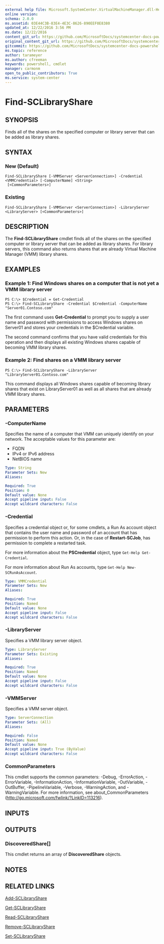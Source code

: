 ```yaml
---
external help file: Microsoft.SystemCenter.VirtualMachineManager.dll-Help.xml
online version: 
schema: 2.0.0
ms.assetid: 03E44C3B-83E4-4E3C-8626-890EEF0E8380
updated_at: 12/22/2016 3:56 PM
ms.date: 12/22/2016
content_git_url: https://github.com/MicrosoftDocs/systemcenter-docs-powershell/blob/live/systemcenter-cmdlets/SystemCenter2016/VirtualMachineManager/vlatest/Find-SCLibraryShare.md
original_content_git_url: https://github.com/MicrosoftDocs/systemcenter-docs-powershell/blob/live/systemcenter-cmdlets/SystemCenter2016/VirtualMachineManager/vlatest/Find-SCLibraryShare.md
gitcommit: https://github.com/MicrosoftDocs/systemcenter-docs-powershell/blob/96e5647587661652225fbdd2c797cd4d59d542bc/systemcenter-cmdlets/SystemCenter2016/VirtualMachineManager/vlatest/Find-SCLibraryShare.md
ms.topic: reference
author: tarameyer
ms.author: cfreeman
keywords: powershell, cmdlet
manager: carmonm
open_to_public_contributors: True
ms.service: system-center
---
```


# Find-SCLibraryShare

## SYNOPSIS
Finds all of the shares on the specified computer or library server that can be added as library shares.

## SYNTAX

### New (Default)
```
Find-SCLibraryShare [-VMMServer <ServerConnection>] -Credential <VMMCredential> [-ComputerName] <String>
 [<CommonParameters>]
```

### Existing
```
Find-SCLibraryShare [-VMMServer <ServerConnection>] -LibraryServer <LibraryServer> [<CommonParameters>]
```

## DESCRIPTION
The **Find-SCLibraryShare** cmdlet finds all of the shares on the specified computer or library server that can be added as library shares.
For library servers, this command also returns shares that are already Virtual Machine Manager (VMM) library shares.

## EXAMPLES

### Example 1: Find Windows shares on a computer that is not yet a VMM library server
```
PS C:\> $Credential = Get-Credential
PS C:\> Find-SCLibraryShare -Credential $Credential -ComputerName "Server01.Contoso.com"
```

The first command uses **Get-Credential** to prompt you to supply a user name and password with permissions to access Windows shares on Server01 and stores your credentials in the $Credential variable.

The second command confirms that you have valid credentials for this operation and then displays all existing Windows shares capable of becoming VMM library shares.

### Example 2: Find shares on a VMM library server
```
PS C:\> Find-SCLibraryShare -LibraryServer "LibraryServer01.Contoso.com"
```

This command displays all Windows shares capable of becoming library shares that exist on LibraryServer01 as well as all shares that are already VMM library shares.

## PARAMETERS

### -ComputerName
Specifies the name of a computer that VMM can uniquely identify on your network.
The acceptable values for this parameter are:

- FQDN
- IPv4 or IPv6 address
- NetBIOS name

```yaml
Type: String
Parameter Sets: New
Aliases: 

Required: True
Position: 0
Default value: None
Accept pipeline input: False
Accept wildcard characters: False
```

### -Credential
Specifies a credential object or, for some cmdlets, a Run As account object that contains the user name and password of an account that has permission to perform this action.
Or, in the case of **Restart-SCJob**, has permission to complete a restarted task. 

For more information about the **PSCredential** object, type `Get-Help Get-Credential`.

For more information about Run As accounts, type `Get-Help New-SCRunAsAccount`.

```yaml
Type: VMMCredential
Parameter Sets: New
Aliases: 

Required: True
Position: Named
Default value: None
Accept pipeline input: False
Accept wildcard characters: False
```

### -LibraryServer
Specifies a VMM library server object.

```yaml
Type: LibraryServer
Parameter Sets: Existing
Aliases: 

Required: True
Position: Named
Default value: None
Accept pipeline input: False
Accept wildcard characters: False
```

### -VMMServer
Specifies a VMM server object.

```yaml
Type: ServerConnection
Parameter Sets: (All)
Aliases: 

Required: False
Position: Named
Default value: None
Accept pipeline input: True (ByValue)
Accept wildcard characters: False
```

### CommonParameters
This cmdlet supports the common parameters: -Debug, -ErrorAction, -ErrorVariable, -InformationAction, -InformationVariable, -OutVariable, -OutBuffer, -PipelineVariable, -Verbose, -WarningAction, and -WarningVariable. For more information, see about_CommonParameters (http://go.microsoft.com/fwlink/?LinkID=113216).

## INPUTS

## OUTPUTS

### DiscoveredShare[]
This cmdlet returns an array of **DiscoveredShare** objects.

## NOTES

## RELATED LINKS

[Add-SCLibraryShare](xref:SystemCenter2016/VirtualMachineManager/vlatest/Add-SCLibraryShare.md)

[Get-SCLibraryShare](xref:SystemCenter2016/VirtualMachineManager/vlatest/Get-SCLibraryShare.md)

[Read-SCLibraryShare](xref:SystemCenter2016/VirtualMachineManager/vlatest/Read-SCLibraryShare.md)

[Remove-SCLibraryShare](xref:SystemCenter2016/VirtualMachineManager/vlatest/Remove-SCLibraryShare.md)

[Set-SCLibraryShare](xref:SystemCenter2016/VirtualMachineManager/vlatest/Set-SCLibraryShare.md)

